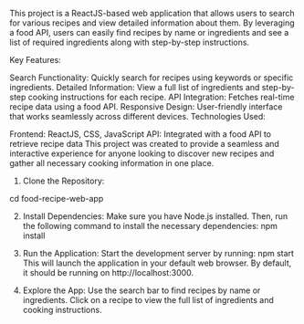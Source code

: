 
This project is a ReactJS-based web application that allows users to search for various recipes and view detailed information about them. By leveraging a food API, users can easily find recipes by name or ingredients and see a list of required ingredients along with step-by-step instructions.

Key Features:

Search Functionality: Quickly search for recipes using keywords or specific ingredients.
Detailed Information: View a full list of ingredients and step-by-step cooking instructions for each recipe.
API Integration: Fetches real-time recipe data using a food API.
Responsive Design: User-friendly interface that works seamlessly across different devices.
Technologies Used:

Frontend: ReactJS, CSS, JavaScript
API: Integrated with a food API to retrieve recipe data
This project was created to provide a seamless and interactive experience for anyone looking to discover new recipes and gather all necessary cooking information in one place.





1. Clone the Repository:

cd food-recipe-web-app


2. Install Dependencies: Make sure you have Node.js installed. Then, run the following command to install the necessary dependencies:
npm install


3. Run the Application: Start the development server by running:
npm start
This will launch the application in your default web browser. By default, it should be running on http://localhost:3000.


4. Explore the App:
Use the search bar to find recipes by name or ingredients.
Click on a recipe to view the full list of ingredients and cooking instructions.

